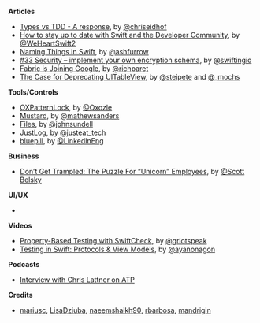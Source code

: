 
**Articles**

* [Types vs TDD - A response](http://chris.eidhof.nl/post/types-vs-tdd/), by [@chriseidhof](http://www.twitter.com/chriseidhof/)
* [How to stay up to date with Swift and the Developer Community](https://www.weheartswift.com/stay-up-to-date-swift-developer-community/), by [@WeHeartSwift2](https://twitter.com/WeHeartSwift2)
* [Naming Things in Swift](https://ashfurrow.com/blog/naming-things-in-swift/), by [@ashfurrow](https://twitter.com/ashfurrow)
* [#33 Security – implement your own encryption schema](https://swifting.io/blog/2017/01/16/33-security-implement-your-own-encryption-schema/), by [@swiftingio](https://twitter.com/swiftingio)
* [Fabric is Joining Google](https://fabric.io/blog/fabric-joins-google), by [@richparet](https://twitter.com/richparet)
* [The Case for Deprecating UITableView](https://pspdfkit.com/blog/2017/the-case-for-deprecating-uitableview/), by [@steipete](https://twitter.com/steipete) and [@_mochs](https://twitter.com/_mochs)

**Tools/Controls**

* [OXPatternLock](https://github.com/oxozle/OXPatternLock), by [@Oxozle](https://twitter.com/Oxozle)
* [Mustard](https://github.com/mathewsanders/Mustard), by [@mathewsanders](http://twitter.com/mathewsanders)
* [Files](https://github.com/JohnSundell/Files), by [@johnsundell](https://github.com/johnsundell)
* [JustLog](https://github.com/justeat/JustLog), by [@justeat_tech](https://twitter.com/justeat_tech)
* [bluepill](https://github.com/linkedin/bluepill), by [@LinkedInEng](https://twitter.com/LinkedInEng)

**Business**

* [Don’t Get Trampled: The Puzzle For “Unicorn” Employees](https://medium.com/positiveslope/dont-get-trampled-the-puzzle-for-unicorn-employees-8f00f33c784f#.vytk95gmv), by [@Scott Belsky](https://twitter.com/scottbelsky)

**UI/UX**

*

**Videos**

* [Property-Based Testing with SwiftCheck](https://realm.io/news/tryswift-tj-usiyan-property-based-testing-swiftcheck/), by [@griotspeak](https://twitter.com/griotspeak)
* [Testing in Swift: Protocols & View Models](https://realm.io/news/testing-in-swift-protocols-and-view-models/), by [@ayanonagon](https://twitter.com/ayanonagon)

**Podcasts**

* [Interview with Chris Lattner on ATP](http://atp.fm/episodes/205)

**Credits**

* [mariusc](https://github.com/mariusc), [LisaDziuba](https://github.com/LisaDziuba), [naeemshaikh90](https://github.com/naeemshaikh90), [rbarbosa](https://github.com/rbarbosa), [mandrigin](https://github.com/mandrigin)
